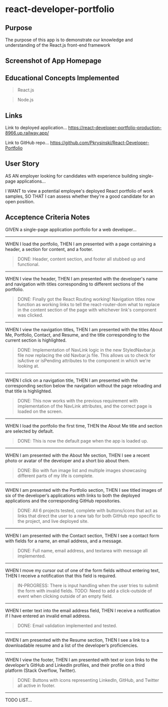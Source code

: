# react-developer-portfolio

## Purpose

The purpose of this app is to demonstrate our knowledge and understanding of the React.js front-end framework

## Screenshot of App Homepage


## Educational Concepts Implemented
>React.js

>Node.js


## Links

Link to deployed application...
https://react-developer-portfolio-production-8966.up.railway.app/

Link to GitHub repo...
https://github.com/Pkrysinski/React-Developer-Portfolio


## User Story

AS AN employer looking for candidates with experience building single-page applications...

I WANT to view a potential employee's deployed React portfolio of work samples,
SO THAT I can assess whether they're a good candidate for an open position.

## Acceptence Criteria Notes

GIVEN a single-page application portfolio for a web developer...

- - - - -
WHEN I load the portfolio,
THEN I am presented with a page containing a header, a section for content, and a footer.
>DONE: Header, content section, and footer all stubbed up and functional.

- - - - -
WHEN I view the header,
THEN I am presented with the developer's name and navigation with titles corresponding to different sections of the portfolio.
>DONE: Finally got the React Routing working!  Navigation titles now function as working links to tell the react-router-dom what to replace in the content section of the page with whichever link's component was clicked.

- - - - -
WHEN I view the navigation titles,
THEN I am presented with the titles About Me, Portfolio, Contact, and Resume, and the title corresponding to the current section is highlighted.
>DONE: Implementation of NavLink logic in the new StyledNavbar.js file now replacing the old Navbar.js file.  This allows us to check for isActive or isPending attributes to the component in which we're looking at.

- - - - -
WHEN I click on a navigation title,
THEN I am presented with the corresponding section below the navigation without the page reloading and that title is highlighted.
>DONE: This now works with the previous requirement with implementation of the NavLink attributes, and the correct page is loaded on the screen.

- - - - -
WHEN I load the portfolio the first time,
THEN the About Me title and section are selected by default.
>DONE: This is now the default page when the app is loaded up.


- - - - -
WHEN I am presented with the About Me section,
THEN I see a recent photo or avatar of the developer and a short bio about them.
>DONE: Bio with fun image list and multiple images showcasing different parts of my life is complete.

- - - - -
WHEN I am presented with the Portfolio section,
THEN I see titled images of six of the developer’s applications with links to both the deployed applications and the corresponding GitHub repositories.
>DONE: All 6 projects tested, complete with buttons/icons that act as links that direct the user to a new tab for both GitHub repo specific to the project, and live deployed site.

- - - - -
WHEN I am presented with the Contact section,
THEN I see a contact form with fields for a name, an email address, and a message.
>DONE: Full name, email address, and textarea with message all implemented.

- - - - -
WHEN I move my cursor out of one of the form fields without entering text,
THEN I receive a notification that this field is required.
>IN-PROGRESS: There is input handling when the user tries to submit the form with invalid fields.  TODO: Need to add a click-outside of event when clicking outside of an empty field.

- - - - -
WHEN I enter text into the email address field,
THEN I receive a notification if I have entered an invalid email address.
>DONE: Email validation implemented and tested.

- - - - -
WHEN I am presented with the Resume section,
THEN I see a link to a downloadable resume and a list of the developer’s proficiencies.

- - - - -
WHEN I view the footer,
THEN I am presented with text or icon links to the developer’s GitHub and LinkedIn profiles, and their profile on a third platform (Stack Overflow, Twitter).
>DONE: Buttons with icons representing LinkedIn, GitHub, and Twitter all active in footer.


- - - - -
TODO LIST...
